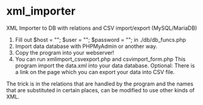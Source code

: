 # xml_importer
XML Importer to DB with relations and CSV import/export (MySQL/MariaDB)

1. Fill out 
   $host = "";
   $user = "";
   $password = "";
   in ./db/db_funcs.php
2.  Import data database with PHPMyAdmin or another way.
3.  Copy the program into your webserver!
4.  You can run xmlimport_csvexport.php and csvimport_form.php
    This program import the data.xml into your data database.
    Optional: There is a link on the page which you can export your data into CSV file.

The trick is in the relations that are handled by the program and the names that are substituted in certain places, 
can be modified to use other kinds of XML.
